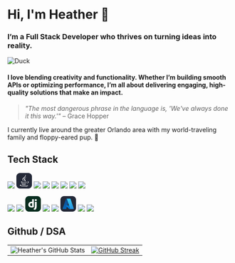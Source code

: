 # Hi, I'm Heather 👋

### I’m a Full Stack Developer who thrives on turning ideas into reality. 

![Duck](https://images.unsplash.com/photo-1649055984069-e075c1074256?ixlib=rb-4.1.0&auto=format&fit=crop&w=700&h=110&crop=focalpoint&fp-y=.65)


#### I love blending creativity and functionality. Whether I’m building smooth APIs or optimizing performance, I’m all about delivering engaging, high-quality solutions that make an impact.

> *"The most dangerous phrase in the language is, 'We've always done it this way.'"*
 – Grace Hopper

I currently live around the greater Orlando area with my world-traveling family and floppy-eared pup. 🐶


## Tech Stack

<!--python--> 
<img src="https://user-images.githubusercontent.com/25181517/183423507-c056a6f9-1ba8-4312-a350-19bcbc5a8697.png" width=7%> <!--Javascript--> <img src="https://raw.githubusercontent.com/tandpfun/skill-icons/65dea6c4eaca7da319e552c09f4cf5a9a8dab2c8/icons/Java-Dark.svg" width=7%> <!--Java--> <img src="https://user-images.githubusercontent.com/25181517/117447155-6a868a00-af3d-11eb-9cfe-245df15c9f3f.png" width=7%> <!--HTML--> <img src="https://user-images.githubusercontent.com/25181517/192158954-f88b5814-d510-4564-b285-dff7d6400dad.png" width=7%> <!--CSS--> <img src="https://user-images.githubusercontent.com/25181517/183898674-75a4a1b1-f960-4ea9-abcb-637170a00a75.png" width=7%> <!--Typescript--> <img src="https://user-images.githubusercontent.com/25181517/183890598-19a0ac2d-e88a-4005-a8df-1ee36782fde1.png" width=7%> <!--React--> <img src="https://user-images.githubusercontent.com/25181517/183897015-94a058a6-b86e-4e42-a37f-bf92061753e5.png" width=7%> <!--NodeJS--> <img src="https://user-images.githubusercontent.com/25181517/183568594-85e280a7-0d7e-4d1a-9028-c8c2209e073c.png" width=7%> 

<!--RESTful APIs -->
 <img src="https://user-images.githubusercontent.com/25181517/192107858-fe19f043-c502-4009-8c47-476fc89718ad.png" width=7%> <!--Express--> <img src="https://user-images.githubusercontent.com/25181517/183859966-a3462d8d-1bc7-4880-b353-e2cbed900ed6.png" width=7%>  <!--Django--> <img src="https://raw.githubusercontent.com/tandpfun/skill-icons/65dea6c4eaca7da319e552c09f4cf5a9a8dab2c8/icons/Django.svg" width=7%><!-- postgreSQL--> <img src="https://user-images.githubusercontent.com/25181517/117208740-bfb78400-adf5-11eb-97bb-09072b6bedfc.png" width=7%> <!-- mongoDB --><img src="https://github-production-user-asset-6210df.s3.amazonaws.com/62091613/261395532-b40892ef-efb8-4b0e-a6b5-d1cfc2f3fc35.png" width=7%> <!-- AWS --> <img src="https://raw.githubusercontent.com/tandpfun/skill-icons/65dea6c4eaca7da319e552c09f4cf5a9a8dab2c8/icons/Azure-Dark.svg" width=7%>  <!--Azure--> <img src="https://user-images.githubusercontent.com/25181517/183896132-54262f2e-6d98-41e3-8888-e40ab5a17326.png" width=7%> <!-- Git --> <img src="https://user-images.githubusercontent.com/25181517/192108372-f71d70ac-7ae6-4c0d-8395-51d8870c2ef0.png" width=7%> 

<!-- https://github.com/marwin1991/profile-technology-icons?tab=readme-ov-file#-python --> 
<!-- <img src="https://user-images.githubusercontent.com/25181517/182884177-d48a8579-2cd0-447a-b9a6-ffc7cb02560e.png" width=7%> <!-- Vite/Vitest --> 
<!--<img src="https://user-images.githubusercontent.com/25181517/121401671-49102800-c959-11eb-9f6f-74d49a5e1774.png" width=7%> <!--NPM --> 

## Github / DSA

<table>
  <tr>
    <td>
      <img src="https://github-readme-stats.vercel.app/api?username=HM-Pfeiffer&rank_icon=github&hide=issues,contributions&theme=tokyonight" alt="Heather's GitHub Stats" />
    </td>
    <td>
     <a href="https://git.io/streak-stats">
      <img src="https://github-readme-streak-stats-eight.vercel.app/?user=HM-Pfeiffer&hide_longest_streak=true&theme=tokyonight&exclude_days=Mon,Sat" alt="GitHub Streak" />
     </a>
    </td>
  </tr>
</table>

<!---
HM-Pfeiffer/HM-Pfeiffer is a ✨ special ✨ repository because its `README.md` (this file) appears on your GitHub profile.
You can click the Preview link to take a look at your changes.

![Heather's GitHub Stats](https://github-readme-stats.vercel.app/api?username=HM-Pfeiffer&rank_icon=github&hide=issues&theme=tokyonight)

- 👋 Hi, I’m @HM-Pfeiffer
- 👀 I’m interested in ...
- 🌱 I’m currently learning ...
- 💞️ I’m looking to collaborate on ...
- 📫 How to reach me ...
- 😄 Pronouns: she/her
- ⚡ Fun fact: ...

Writing
-----------------------------------------------------------------------------------------------------------
[Introducing ReacType v21: Lowering the barrier to entry and raising the bar in React development](https://medium.com/codex/introducing-reactype-v21-lowering-the-barrier-to-entry-and-raising-the-bar-in-react-development-945173a9f3b8)

Connect with Me
-----------------------------------------------------------------------------------------------------------

<img src="https://camo.githubusercontent.com/2ade4ab86a61ae1e7487150777258e074d792df66b2c5a8681661181f0c30c8d/68747470733a2f2f6769746875622d726561646d652d73746174732e76657263656c2e6170702f6170693f757365726e616d653d616e7572616768617a72612672616e6b5f69636f6e3d676974687562" alt="Anurag's GitHub stats" data-canonical-src="https://github-readme-stats.vercel.app/api?username=anuraghazra&amp;rank_icon=github" style="max-width: 100%;">
![Birds on a wire](https://images.unsplash.com/photo-1482991529358-e0480566d724?ixlib=rb-4.1.0&auto=format&fit=crop&w=900&h=200&crop=entropy)
![Leaf Border](https://images.unsplash.com/photo-1519370855830-34c503c41d0f?ixlib=rb-4.1.0&auto=format&fit=crop&w=1000&h=15&crop=entropy)
![Space](https://images.unsplash.com/photo-1484589065579-248aad0d8b13?ixlib=rb-4.1.0&auto=format&fit=crop&w=1000&h=20&crop=entropy)
![Duck](https://images.unsplash.com/photo-1649055984069-e075c1074256?ixlib=rb-4.1.0&auto=format&fit=crop&w=800&h=120&crop=entropy)
--->
